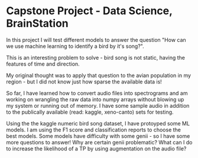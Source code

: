 # Capstone Project - Data Science, BrainStation

In this project I will test different models to answer the question "How can we use machine learning to identify a bird by it's song?". 

This is an interesting problem to solve - bird song is not static, having the features of time and direction.

My original thought was to apply that question to the avian population in my region - but I did not know just how sparse the available data is! 

So far, I have learned how to convert audio files into spectrograms and am working on wrangling the raw data into numpy arrays without blowing up my system or running out of memory. I have some sample audio in addition to the publically available (read: kaggle, xeno-canto) sets for testing. 

Using the the kaggle numeric bird song dataset, I have protoyped some ML models. I am using the F1 score and classification reports to choose the best models. Some models 
have difficulty with some genii - so I have some more questions to answer! Why are certain genii problematic? What can I do to increase the likelihood of a TP by using augmentation on the audio file? 


